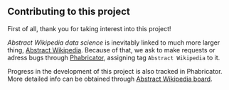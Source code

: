 ## Contributing to this project

First of all, thank you for taking interest into this project! 

_Abstract Wikipedia data science_ is inevitably linked to much more larger thing, [Abstract Wikipedia](https://meta.wikimedia.org/wiki/Abstract_Wikipedia). 
Because of that, we ask to make requests or adress bugs through [Phabricator](https://phabricator.wikimedia.org/), assigning tag `Abstract Wikipedia` to it.

Progress in the development of this project is also tracked in Phabricator. More detailed info can be obtained through [Abstract Wikipedia board](https://phabricator.wikimedia.org/project/profile/4876/).
